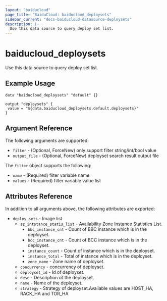 ```yaml
---
layout: "baiducloud"
page_title: "BaiduCloud: baiducloud_deploysets"
sidebar_current: "docs-baiducloud-datasource-deploysets"
description: |-
  Use this data source to query deploy set list.
---
```


# baiducloud_deploysets

Use this data source to query deploy set list.

## Example Usage

```hcl
data "baiducloud_deploysets" "default" {}

output "deploysets" {
 value = "${data.baiducloud_deploysets.default.deploysets}"
}
```

## Argument Reference

The following arguments are supported:

* `filter` - (Optional, ForceNew) only support filter string/int/bool value
* `output_file` - (Optional, ForceNew) deployset search result output file

The `filter` object supports the following:

* `name` - (Required) filter variable name
* `values` - (Required) filter variable value list

## Attributes Reference

In addition to all arguments above, the following attributes are exported:

* `deploy_sets` - Image list
  * `az_intstance_statis_list` - Availability Zone Instance Statistics List.
    * `bbc_instance_cnt` - Count of BBC instance which is in the deployset.
    * `bcc_instance_cnt` - Count of BCC instance which is in the deployset.
    * `instance_count` - Count of instance which is in the deployset.
    * `instance_total` - Total of instance which is in the deployset.
    * `zone_name` - Zone name of deployset.
  * `concurrency` - concurrency of deployset.
  * `deployset_id` - Id of deployset.
  * `desc` - Description of the deployset.
  * `name` - Name of the deployset.
  * `strategy` - Strategy of deployset.Available values are HOST_HA, RACK_HA and TOR_HA


